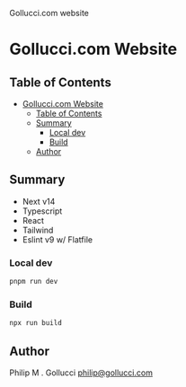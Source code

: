 Gollucci.com website

# Gollucci.com Website

## Table of Contents

- [Gollucci.com Website](#golluccicom-website)
  - [Table of Contents](#table-of-contents)
  - [Summary](#summary)
    - [Local dev](#local-dev)
    - [Build](#build)
  - [Author](#author)

## Summary

- Next v14
- Typescript
- React
- Tailwind
- Eslint v9 w/ Flatfile

### Local dev

```bash
pnpm run dev
```

### Build

```bash
npx run build
```

## Author

Philip M . Gollucci <philip@gollucci.com>
